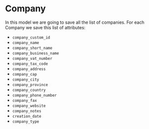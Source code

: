 # Company

In this model we are going to save all the list of companies. For each Company we save this list of attributes:

* `company_custom_id`
* `company_name`
* `company_short_name`
* `company_business_name`
* `company_vat_number`
* `company_tax_code`
* `company_address`
* `company_cap`
* `company_city`
* `company_province`
* `company_country`
* `company_phone_number`
* `company_fax`
* `company_website`
* `company_notes`
* `creation_date`
* `company_type`